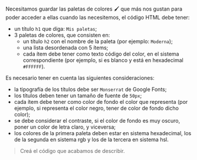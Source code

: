 Necesitamos guardar las paletas de colores :paintbrush: que más nos gustan para poder acceder a ellas cuando las necesitemos, el código HTML debe tener:

- un título `h1` que diga: `Mis paletas`;
- 3 paletas de colores, que consisten en:
  - un título `h2` con el nombre de la paleta (por ejemplo: `Moderna`);
  - una lista desordenada con 5 ítems;
  - cada ítem debe tener como texto código del color, en el sistema correspondiente (por ejemplo, si es blanco y está en hexadecimal `#FFFFFF`).

Es necesario tener en cuenta las siguientes consideraciones:

- la tipografía de los títulos debe ser `Monserrat` de Google Fonts;
- los títulos deben tener un tamaño de fuente de `50px`;
- cada ítem debe tener como color de fondo el color que representa (por ejemplo, si representa el color negro, tener de color de fondo dicho color);
- se debe considerar el contraste, si el color de fondo es muy oscuro, poner un color de letra claro, y viceversa;
- los colores de la primera paleta deben estar en sistema hexadecimal, los de la segunda en sistema rgb y los de la tercera en sistema hsl.

> Creá el código que acabamos de describir.